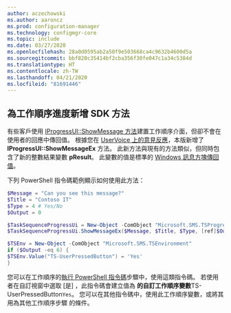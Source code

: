 ```yaml
---
author: aczechowski
ms.author: aaroncz
ms.prod: configuration-manager
ms.technology: configmgr-core
ms.topic: include
ms.date: 03/27/2020
ms.openlocfilehash: 28a0d0595ab2a50f9e503668ca4c9632b4600d5a
ms.sourcegitcommit: bbf820c35414bf2cba356f30fe047c1a34c5384d
ms.translationtype: HT
ms.contentlocale: zh-TW
ms.lasthandoff: 04/21/2020
ms.locfileid: "81691446"
---
```

## <a name="new-sdk-method-for-task-sequence-progress"></a><a name="bkmk_tsapi"></a>為工作順序進度新增 SDK 方法

<!--6448458-->

有些客戶使用 [IProgressUI::ShowMessage 方法](../../../../../develop/reference/core/clients/client-classes/iprogressui--showmessage-method.md)建置工作順序介面，但卻不會在使用者的回應中傳回值。 根據您在 [UserVoice 上的意見反應](https://configurationmanager.uservoice.com/forums/300492-ideas/suggestions/37304425-tsprogressui-showmessage-enable-output)，本版新增了 **IProgressUI::ShowMessageEx** 方法。 此新方法與現有的方法類似，但同時包含了新的整數結果變數 **pResult**。 此變數的值是標準的 [Windows 訊息方塊傳回值](https://docs.microsoft.com/windows/win32/api/winuser/nf-winuser-messagebox#return-value)。

下列 PowerShell 指令碼範例顯示如何使用此方法：

```PowerShell
$Message = "Can you see this message?"
$Title = "Contoso IT"
$Type = 4 # Yes/No
$Output = 0

$TaskSequenceProgressUi = New-Object -ComObject "Microsoft.SMS.TSProgressUI"
$TaskSequenceProgressUi.ShowMessageEx($Message, $Title, $Type, [ref]$Output)

$TSEnv = New-Object -ComObject "Microsoft.SMS.TSEnvironment"
if ($Output -eq 6) {
$TSEnv.Value("TS-UserPressedButton") = 'Yes'
}
```

您可以在工作順序的[執行 PowerShell 指令碼](../../../../../osd/understand/task-sequence-steps.md#BKMK_RunPowerShellScript)步驟中，使用這類指令碼。 若使用者在自訂視窗中選取 [是]  ，此指令碼會建立值為 **的自訂工作順序變數**TS-UserPressedButton`Yes`。 您可以在其他指令碼中，使用此工作順序變數，或將其用為其他工作順序步驟 的條件。
